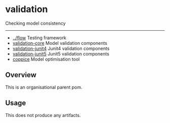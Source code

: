 
<!-- title start -->

# validation

Checking model consistency

---


 * [../flow](https://github.com/Mastercard/flow) Testing framework
 * [validation-core](validation-core) Model validation components
 * [validation-junit4](validation-junit4) Junit4 validation components
 * [validation-junit5](validation-junit5) Junit5 validation components
 * [coppice](coppice) Model optimisation tool

<!-- title end -->

## Overview

This is an organisational parent pom.

## Usage

This does not produce any artifacts.
